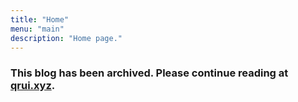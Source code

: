 ```yaml
---
title: "Home"
menu: "main"
description: "Home page."
---
```


### This blog has been archived. Please continue reading at [qrui.xyz](https://qrui.xyz).
